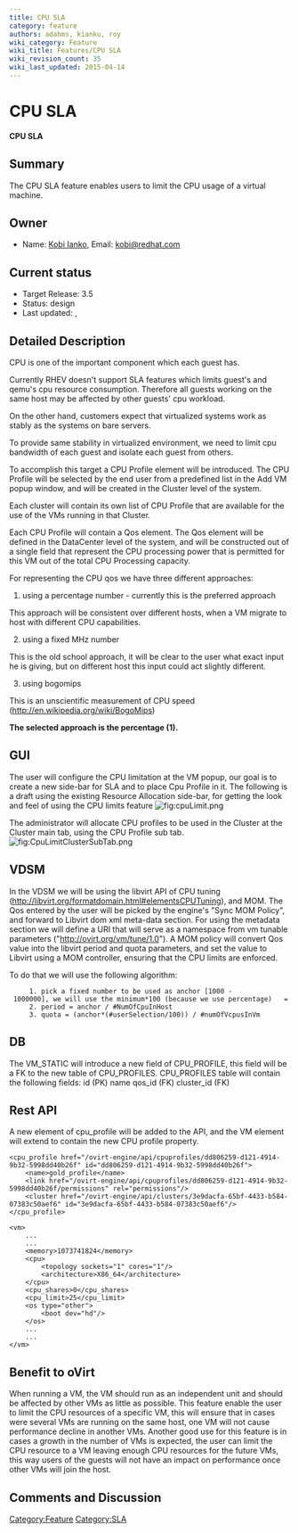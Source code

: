 ```yaml
---
title: CPU SLA
category: feature
authors: adahms, kianku, roy
wiki_category: Feature
wiki_title: Features/CPU SLA
wiki_revision_count: 35
wiki_last_updated: 2015-04-14
---
```


# CPU SLA

**CPU SLA**

## Summary

The CPU SLA feature enables users to limit the CPU usage of a virtual machine.

## Owner

*   Name: [Kobi Ianko](User:kianku), Email: kobi@redhat.com

## Current status

*   Target Release: 3.5
*   Status: design
*   Last updated: ,

## Detailed Description

CPU is one of the important component which each guest has.

Currently RHEV doesn't support SLA features which limits guest's and qemu's cpu resource consumption. Therefore all guests working on the same host may be affected by other guests' cpu workload.

On the other hand, customers expect that virtualized systems work as stably as the systems on bare servers.

To provide same stability in virtualized environment, we need to limit cpu bandwidth of each guest and isolate each guest from others.

To accomplish this target a CPU Profile element will be introduced.
The CPU Profile will be selected by the end user from a predefined list in the Add VM popup window, and will be created in the Cluster level of the system.

Each cluster will contain its own list of CPU Profile that are available for the use of the VMs running in that Cluster.

Each CPU Profile will contain a Qos element.
The Qos element will be defined in the DataCenter level of the system, and will be constructed out of a single field that represent the CPU processing power that is permitted for this VM out of the total CPU Processing capacity.

For representing the CPU qos we have three different approaches:
1. using a percentage number - currently this is the preferred approach

This approach will be consistent over different hosts, when a VM migrate to host with different CPU capabilities.

2. using a fixed MHz number

This is the old school approach, it will be clear to the user what exact input he is giving, but on different host this input could act slightly different.

3. using bogomips

This is an unscientific measurement of CPU speed (http://en.wikipedia.org/wiki/BogoMips)

**The selected approach is the percentage (1).**

## GUI

The user will configure the CPU limitation at the VM popup, our goal is to create a new side-bar for SLA and to place Cpu Profile in it.
The following is a draft using the existing Resource Allocation side-bar, for getting the look and feel of using the CPU limits feature
![](cpuLimit.png "fig:cpuLimit.png")

The administrator will allocate CPU profiles to be used in the Cluster at the Cluster main tab, using the CPU Profile sub tab.
![](CpuLimitClusterSubTab.png "fig:CpuLimitClusterSubTab.png")

## VDSM

In the VDSM we will be using the libvirt API of CPU tuning (http://libvirt.org/formatdomain.html#elementsCPUTuning), and MOM. The Qos entered by the user will be picked by the engine's "Sync MOM Policy", and forward to Libvirt dom xml meta-data section.
For using the metadata section we will define a URI that will serve as a namespace from vm tunable parameters ("<http://ovirt.org/vm/tune/1.0>"). A MOM policy will convert Qos value into the libvirt period and quota parameters, and set the value to Libvirt using a MOM controller, ensuring that the CPU limits are enforced.

To do that we will use the following algorithm:

         1. pick a fixed number to be used as anchor [1000 - 1000000], we will use the minimum*100 (because we use percentage)   = 100000 = anchor.
         2. period = anchor / #NumOfCpuInHost
         3. quota = (anchor*(#userSelection/100)) / #numOfVcpusInVm

## DB

The VM_STATIC will introduce a new field of CPU_PROFILE, this field will be a FK to the new table of CPU_PROFILES. CPU_PROFILES table will contain the following fields:
id (PK)
name
qos_id (FK)
cluster_id (FK)

## Rest API

A new element of cpu_profile will be added to the API, and the VM element will extend to contain the new CPU profile property.

    <cpu_profile href="/ovirt-engine/api/cpuprofiles/dd806259-d121-4914-9b32-5998dd40b26f" id="dd806259-d121-4914-9b32-5998dd40b26f">
        <name>gold_profile</name>
        <link href="/ovirt-engine/api/cpuprofiles/dd806259-d121-4914-9b32-5998dd40b26f/permissions" rel="permissions"/>
        <cluster href="/ovirt-engine/api/clusters/3e9dacfa-65bf-4433-b584-07383c50aef6" id="3e9dacfa-65bf-4433-b584-07383c50aef6"/>
    </cpu_profile>

    <vm>
        ...
        ...
        <memory>1073741824</memory>
        <cpu>
            <topology sockets="1" cores="1"/>
            <architecture>X86_64</architecture>
        </cpu>
        <cpu_shares>0</cpu_shares>
        <cpu_limit>25</cpu_limit>
        <os type="other">
            <boot dev="hd"/>
        </os>
        ...
        ...
    </vm>

## Benefit to oVirt

When running a VM, the VM should run as an independent unit and should be affected by other VMs as little as possible.
This feature enable the user to limit the CPU resources of a specific VM, this will ensure that in cases were several VMs are running on the same host, one VM will not cause performance decline in another VMs.
Another good use for this feature is in cases a growth in the number of VMs is expected, the user can limit the CPU resource to a VM leaving enough CPU resources for the future VMs, this way users of the guests will not have an impact on performance once other VMs will join the host.

## Comments and Discussion

<Category:Feature> <Category:SLA>
